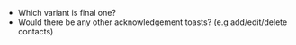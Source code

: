 - Which variant is final one?
- Would there be any other acknowledgement toasts? (e.g add/edit/delete contacts)